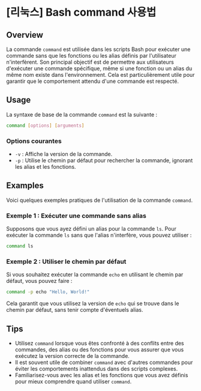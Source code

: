 # [리눅스] Bash command 사용법

## Overview
La commande `command` est utilisée dans les scripts Bash pour exécuter une commande sans que les fonctions ou les alias définis par l'utilisateur n'interfèrent. Son principal objectif est de permettre aux utilisateurs d'exécuter une commande spécifique, même si une fonction ou un alias du même nom existe dans l'environnement. Cela est particulièrement utile pour garantir que le comportement attendu d'une commande est respecté.

## Usage
La syntaxe de base de la commande `command` est la suivante :

```bash
command [options] [arguments]
```

### Options courantes
- `-v` : Affiche la version de la commande.
- `-p` : Utilise le chemin par défaut pour rechercher la commande, ignorant les alias et les fonctions.

## Examples
Voici quelques exemples pratiques de l'utilisation de la commande `command`.

### Exemple 1 : Exécuter une commande sans alias
Supposons que vous ayez défini un alias pour la commande `ls`. Pour exécuter la commande `ls` sans que l'alias n'interfère, vous pouvez utiliser :

```bash
command ls
```

### Exemple 2 : Utiliser le chemin par défaut
Si vous souhaitez exécuter la commande `echo` en utilisant le chemin par défaut, vous pouvez faire :

```bash
command -p echo "Hello, World!"
```

Cela garantit que vous utilisez la version de `echo` qui se trouve dans le chemin par défaut, sans tenir compte d'éventuels alias.

## Tips
- Utilisez `command` lorsque vous êtes confronté à des conflits entre des commandes, des alias ou des fonctions pour vous assurer que vous exécutez la version correcte de la commande.
- Il est souvent utile de combiner `command` avec d'autres commandes pour éviter les comportements inattendus dans des scripts complexes.
- Familiarisez-vous avec les alias et les fonctions que vous avez définis pour mieux comprendre quand utiliser `command`.